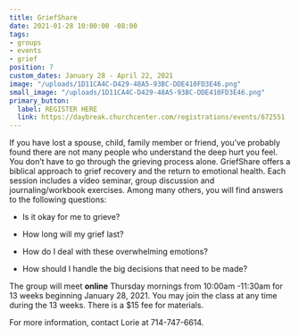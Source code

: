 ```yaml
---
title: GriefShare
date: 2021-01-28 10:00:00 -08:00
tags:
- groups
- events
- grief
position: 7
custom_dates: January 28 - April 22, 2021
image: "/uploads/1D11CA4C-D429-48A5-93BC-DDE410FD3E46.png"
small_image: "/uploads/1D11CA4C-D429-48A5-93BC-DDE410FD3E46.png"
primary_button:
  label: REGISTER HERE
  link: https://daybreak.churchcenter.com/registrations/events/672551
---
```


If you have lost a spouse, child, family member or friend, you’ve probably found there are not many people who understand the deep hurt you feel. You don’t have to go through the grieving process alone. GriefShare offers a biblical approach to grief recovery and the return to emotional health. Each session includes a video seminar, group discussion and journaling/workbook exercises. Among many others, you will find answers to the following questions:

* Is it okay for me to grieve?

* How long will my grief last?

* How do I deal with these overwhelming emotions?

* How should I handle the big decisions that need to
  be made?

The group will meet **online** Thursday mornings from 10:00am -11:30am for 13 weeks beginning January 28, 2021. You may join the class at any time during the 13 weeks. There is a $15
fee for materials.

For more information, contact Lorie at 714-747-6614.